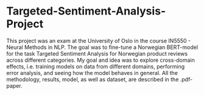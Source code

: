 # Targeted-Sentiment-Analysis-Project

This project was an exam at the University of Oslo in the course IN5550 - Neural Methods in NLP. The goal was to fine-tune a Norwegian BERT-model for the task Targeted Sentiment Analysis for Norwegian product reviews across different categories.
My goal and idea was to explore cross-domain effects, i.e. training models on data from different domains, performing error analysis, and seeing how the model behaves in general. All the methodology, results, model, as well as dataset, are described in the .pdf-paper. 
